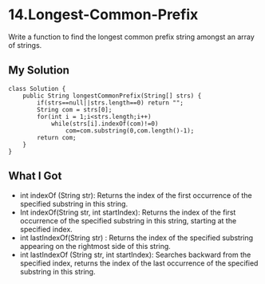 # 14.Longest-Common-Prefix
Write a function to find the longest common prefix string amongst an array of strings.
## My Solution
```
class Solution {
    public String longestCommonPrefix(String[] strs) {
        if(strs==null||strs.length==0) return "";
        String com = strs[0];
        for(int i = 1;i<strs.length;i++)
            while(strs[i].indexOf(com)!=0)
                com=com.substring(0,com.length()-1);
        return com;
    }
}
```
## What I Got
- int indexOf (String str): Returns the index of the first occurrence of the specified substring in this string.
- Int indexOf(String str, int startIndex): Returns the index of the first occurrence of the specified substring in this string, starting at the specified index.
- int lastIndexOf(String str) : Returns the index of the specified substring appearing on the rightmost side of this string.
- int lastIndexOf (String str, int startIndex): Searches backward from the specified index, returns the index of the last occurrence of the specified substring in this string.

